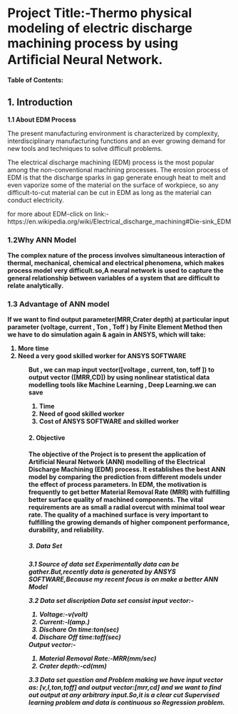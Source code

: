 <h1>Project Title:-Thermo physical modeling of electric discharge  machining process by using Artiﬁcial Neural  Network.</h1>
<p><b>  Table of Contents: </b></p>



   
 <h2>1. Introduction</h2> 
      <p><b>1.1 About EDM Process</b></p>
   <p>The present manufacturing environment is characterized by complexity, interdisciplinary
manufacturing functions and an ever growing demand for new tools and
techniques to solve difficult problems. </p>
   <p>The electrical discharge machining (EDM) process is the most popular among the non-conventional machining
processes. The erosion process of EDM is that the discharge sparks in gap generate enough heat to melt and even
vaporize some of the material on the surface of workpiece, so any difficult-to-cut material can be cut in EDM as
long as the material can conduct electricity.</p>
     <p>for more about EDM-click on link:-https://en.wikipedia.org/wiki/Electrical_discharge_machining#Die-sink_EDM</p>
   <h3>1.2Why ANN Model</h3>
   <p> <b>The complex nature of the process involves simultaneous
interaction of thermal, mechanical, chemical and electrical phenomena, which makes process model very difficult.so,A neural network is used to capture the general relationship between variables of a system that are difficult to relate analytically.<b>
</p>

   <h3>1.3 Advantage of ANN model</h3>
      <p>If we want to find output parameter(MRR,Crater depth) at particular  input  parameter (voltage, current , Ton , Toff ) by <b>Finite Element Method<b>  then we have to do  simulation again & again in ANSYS, which will take:
</p>
        <ol> <li>More time</li>
           <li>Need a  very good  skilled worker for ANSYS SOFTWARE</li> <ol>
     <p>But , we can map input vector([voltage , current, ton, toff ])  to output vector ([MRR,CD])   by using nonlinear statistical data modelling tools like <b>Machine Learning , Deep Learning</b>.we can save </P>   
         <ol><li>Time</li><li>Need of  good skilled worker </li><li>Cost of ANSYS SOFTWARE and skilled worker</li></ol>


</p>
   
   <h4>2. Objective<h4>
   <p> The objective of the Project is to present the application of Artificial Neural Network (ANN) modelling
of the Electrical Discharge Machining (EDM) process. It establishes the best ANN model by comparing
the prediction from different models under the effect of process parameters. In EDM, the motivation is
frequently to get better Material Removal Rate (MRR) with fulfilling better surface quality of machined
components. The vital requirements are as small a radial overcut with minimal tool wear rate. The quality
of a machined surface is very important to fulfilling the growing demands of higher component performance,
durability, and reliability.</p>
  <h5>3. Data Set<h5>   
     <p><b>3.1 Source of data set</b> Experimentally data can be gather.But,recently data is generated by ANSYS SOFTWARE,Because my recent focus is on make a better ANN Model</p>
        <p><b>3.2 Data set discription <b> Data set consist input vector:-         <ol>
         <li>Voltage:-v(volt)</li>
         <li>Current:-I(amp.)</li>
           <li>Dischare On time:ton(sec)</li>
           <li>Dischare Off time:toff(sec)</li>
          </ol>
           Output vector:-<ol>
         <li>Material Removal Rate:-MRR(mm/sec)</li>
         <li>Crater depth:-cd(mm)</li></ol></p>
       <p><b>3.3 Data set question and Problem making<b> we have input vector as: [v,I,ton,toff] and output vector:[mrr,cd] and we want to find out output at any arbitrary input.So,it is a clear cut Supervised learning problem and data is continuous so Regression problem.</p>  
         
          
 

